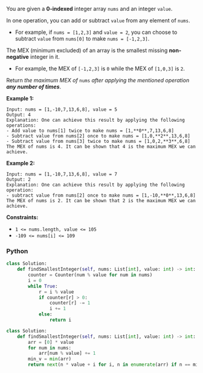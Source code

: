 You are given a  **0-indexed**  integer array  `nums`  and an integer  `value`.

In one operation, you can add or subtract  `value`  from any element of  `nums`.

-   For example, if  `nums = [1,2,3]`  and  `value = 2`, you can choose to subtract  `value`  from  `nums[0]`  to make  `nums = [-1,2,3]`.

The MEX (minimum excluded) of an array is the smallest missing  **non-negative**  integer in it.

-   For example, the MEX of  `[-1,2,3]`  is  `0`  while the MEX of  `[1,0,3]`  is  `2`.

Return  _the maximum MEX of_ `nums` _after applying the mentioned operation  **any number of times**_.

**Example 1:**
```
Input: nums = [1,-10,7,13,6,8], value = 5
Output: 4
Explanation: One can achieve this result by applying the following operations:
- Add value to nums[1] twice to make nums = [1,**0**,7,13,6,8]
- Subtract value from nums[2] once to make nums = [1,0,**2**,13,6,8]
- Subtract value from nums[3] twice to make nums = [1,0,2,**3**,6,8]
The MEX of nums is 4. It can be shown that 4 is the maximum MEX we can achieve.
```

**Example 2:**
```
Input: nums = [1,-10,7,13,6,8], value = 7
Output: 2
Explanation: One can achieve this result by applying the following operation:
- subtract value from nums[2] once to make nums = [1,-10,**0**,13,6,8]
The MEX of nums is 2. It can be shown that 2 is the maximum MEX we can achieve.
```

**Constraints:**

-   `1 <= nums.length, value <= 105`
-   `-109 <= nums[i] <= 109`


### Python
```py
class Solution:
    def findSmallestInteger(self, nums: List[int], value: int) -> int:
        counter = Counter(num % value for num in nums)
        i = 0
        while True:
            r = i % value
            if counter[r] > 0:
                counter[r] -= 1
                i += 1
            else:
                return i
```

```py
class Solution:
    def findSmallestInteger(self, nums: List[int], value: int) -> int:
        arr = [0] * value
        for num in nums:
            arr[num % value] += 1
        min_v = min(arr)
        return next(n * value + i for i, n in enumerate(arr) if n == min_v)
```
